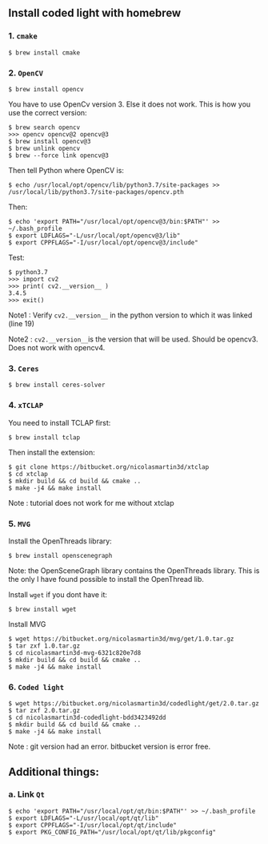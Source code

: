 ## Install coded light with homebrew

### 1. `cmake`
```
$ brew install cmake
```

### 2. `OpenCV`
```
$ brew install opencv
```
You have to use OpenCv version 3. Else it does not work. This is how you use the correct version:
```
$ brew search opencv
>>> opencv opencv@2 opencv@3
$ brew install opencv@3
$ brew unlink opencv
$ brew --force link opencv@3
```
Then tell Python where OpenCV is:
```
$ echo /usr/local/opt/opencv/lib/python3.7/site-packages >> /usr/local/lib/python3.7/site-packages/opencv.pth
```
Then:
```
$ echo 'export PATH="/usr/local/opt/opencv@3/bin:$PATH"' >> ~/.bash_profile 
$ export LDFLAGS="-L/usr/local/opt/opencv@3/lib"
$ export CPPFLAGS="-I/usr/local/opt/opencv@3/include"
```

Test:
```
$ python3.7
>>> import cv2
>>> print( cv2.__version__ ) 
3.4.5
>>> exit()
```
Note1 : Verify `cv2.__version__` in the python version to which it was linked (line 19)

Note2 : `cv2.__version__`is the version that will be used. Should be opencv3. Does not work with opencv4. 

### 3. `Ceres`
```
$ brew install ceres-solver
```

### 4. `xTCLAP`

You need to install TCLAP first:
```
$ brew install tclap
```
Then install the extension:
```
$ git clone https://bitbucket.org/nicolasmartin3d/xtclap
$ cd xtclap
$ mkdir build && cd build && cmake ..
$ make -j4 && make install
```
Note : tutorial does not work for me without xtclap

### 5. `MVG`

Install the OpenThreads library:
```
$ brew install openscenegraph
```
Note: the OpenSceneGraph library contains the OpenThreads library. This is the only I have found possible to install the OpenThread lib.

Install `wget` if you dont have it:
```
$ brew install wget 
```
Install MVG
```
$ wget https://bitbucket.org/nicolasmartin3d/mvg/get/1.0.tar.gz
$ tar zxf 1.0.tar.gz
$ cd nicolasmartin3d-mvg-6321c820e7d8
$ mkdir build && cd build && cmake ..
$ make -j4 && make install
```
### 6. `Coded light`
```
$ wget https://bitbucket.org/nicolasmartin3d/codedlight/get/2.0.tar.gz
$ tar zxf 2.0.tar.gz
$ cd nicolasmartin3d-codedlight-bdd3423492dd
$ mkdir build && cd build && cmake ..
$ make -j4 && make install
```
Note : git version had an error. bitbucket version is error free. 


## Additional things:

### a. Link `Qt` 
```
$ echo 'export PATH="/usr/local/opt/qt/bin:$PATH"' >> ~/.bash_profile
$ export LDFLAGS="-L/usr/local/opt/qt/lib"
$ export CPPFLAGS="-I/usr/local/opt/qt/include"
$ export PKG_CONFIG_PATH="/usr/local/opt/qt/lib/pkgconfig"
```








